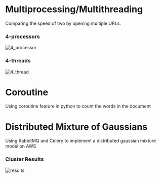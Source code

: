 # Multiprocessing/Multithreading
Comparing the speed of two by opening multiple URLs.
### 4-processors
![4_processor](https://user-images.githubusercontent.com/32520353/57573990-0a68b600-73ff-11e9-9293-93409653e8ea.png)
### 4-threads
![4_thread](https://user-images.githubusercontent.com/32520353/57573991-0a68b600-73ff-11e9-9862-d328cf3dc46a.png)

# Coroutine
Using coroutine feature in python to count the words in the document

# Distributed Mixture of Gaussians 
Using RabbitMQ and Celery to implement a distributed gaussian mixture model on AWS

### Cluster Results
![results](https://user-images.githubusercontent.com/32520353/57574050-e0fc5a00-73ff-11e9-9c6c-c55ad643bf4d.png)
